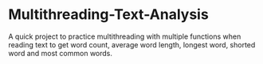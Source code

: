# Multithreading-Text-Analysis
A quick project to practice multithreading with multiple functions when reading text to get word count, average word length, longest word, shorted word and most common words.
